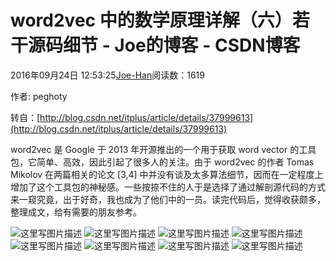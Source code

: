 # word2vec 中的数学原理详解（六）若干源码细节 - Joe的博客 - CSDN博客





2016年09月24日 12:53:25[Joe-Han](https://me.csdn.net/u010089444)阅读数：1619








作者: peghoty  

转自：[http://blog.csdn.net/itplus/article/details/37999613](http://blog.csdn.net/itplus/article/details/37999613)

> 
word2vec 是 Google 于 2013 年开源推出的一个用于获取 word vector 的工具包，它简单、高效，因此引起了很多人的关注。由于 word2vec 的作者 Tomas Mikolov 在两篇相关的论文 [3,4] 中并没有谈及太多算法细节，因而在一定程度上增加了这个工具包的神秘感。一些按捺不住的人于是选择了通过解剖源代码的方式来一窥究竟，出于好奇，我也成为了他们中的一员。读完代码后，觉得收获颇多，整理成文，给有需要的朋友参考。


![这里写图片描述](https://img-blog.csdn.net/20160924125222396)
![这里写图片描述](https://img-blog.csdn.net/20160924125233162)
![这里写图片描述](https://img-blog.csdn.net/20160924125241483)
![这里写图片描述](https://img-blog.csdn.net/20160924125249140)
![这里写图片描述](https://img-blog.csdn.net/20160924125303984)
![这里写图片描述](https://img-blog.csdn.net/20160924125313422)
![这里写图片描述](https://img-blog.csdn.net/20160924120923362)
![这里写图片描述](https://img-blog.csdn.net/20160924121312114)



